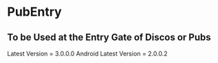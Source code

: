 # PubEntry

## To be Used at the Entry Gate of Discos or Pubs

Latest Version = 3.0.0.0
Android Latest Version = 2.0.0.2